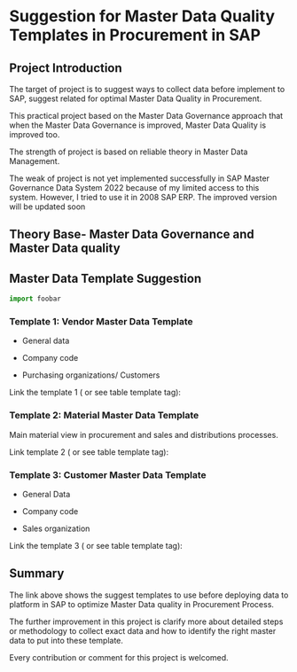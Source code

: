 # Suggestion for Master Data Quality Templates in Procurement in SAP


## Project Introduction

The target of project is to suggest  ways to collect data before implement to SAP, suggest related for optimal Master Data Quality in Procurement.

This practical project based on the Master Data Governance approach that when the Master Data Governance is improved, Master Data Quality is improved too.

The strength of project is based on reliable theory in Master Data Management.

The weak of project is not yet implemented successfully in SAP Master Governance Data System 2022 because of my limited access to this system. However, I tried to use it in 2008 SAP ERP. The improved version will be updated soon

## Theory Base- Master Data Governance and Master Data quality

## Master Data Template Suggestion

```python
import foobar
```

### Template 1: Vendor Master Data Template

- General data

- Company code

- Purchasing organizations/ Customers

Link the template 1 ( or see table template tag):

### Template 2: Material Master Data Template

Main material view in procurement and sales and distributions processes.

Link template 2 ( or see table template tag):


### Template 3: Customer Master Data Template

- General Data

- Company code

- Sales organization

Link the template 3 ( or see table template tag):


## Summary
The link above shows the suggest templates to use before deploying data to platform in SAP to optimize Master Data quality in Procurement Process.

The further improvement in this project is clarify more about detailed steps or methodology to collect exact data and how to identify the right master data to put into these template.

Every contribution or comment for this project is welcomed.
